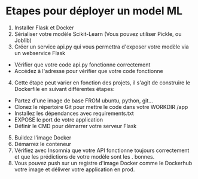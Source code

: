 # Etapes pour déployer un model ML

1. Installer Flask et Docker
2. Sérialiser votre modèle Scikit-Learn (Vous pouvez utiliser Pickle, ou Joblib)
3. Créer un service api.py qui vous permettra d'exposer votre modèle via un webservice Flask
  * Vérifier que votre code api.py fonctionne correctement
  * Accédez à l'adresse pour vérifier que votre code fonctionne
4. Cette étape peut varier en fonction des projets, il s'agit de construire le Dockerfile en suivant différentes étapes: 
  * Partez d'une image de base FROM ubuntu, python, git...
  * Clonez le répertoire Git pour mettre le code dans votre WORKDIR /app
  * Installez les dépendances avec requirements.txt
  * EXPOSE le port de votre application
  * Définir le CMD pour démarrer votre serveur Flask
5. Buildez l'image Docker
6. Démarrez le conteneur
7. Vérifiez avec Insomnia que votre API fonctionne toujours correctement et que les prédictions de votre modèle sont les . bonnes.
8. Vous pouvez push sur un registre d'image Docker comme le Dockerhub votre image et délivrer votre application en prod.